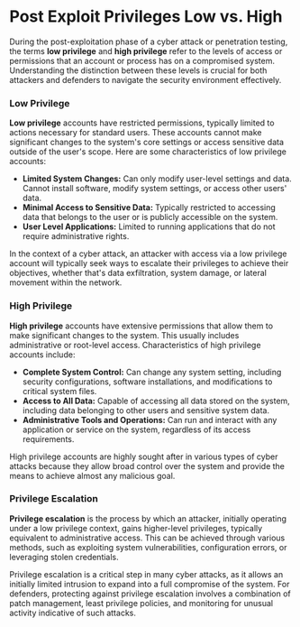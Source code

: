 # Post Exploit Privileges Low vs. High

During the post-exploitation phase of a cyber attack or penetration testing, the terms **low privilege** and **high privilege** refer to the levels of access or permissions that an account or process has on a compromised system. Understanding the distinction between these levels is crucial for both attackers and defenders to navigate the security environment effectively.

### Low Privilege

**Low privilege** accounts have restricted permissions, typically limited to actions necessary for standard users. These accounts cannot make significant changes to the system's core settings or access sensitive data outside of the user's scope. Here are some characteristics of low privilege accounts:

- **Limited System Changes:** Can only modify user-level settings and data. Cannot install software, modify system settings, or access other users' data.
- **Minimal Access to Sensitive Data:** Typically restricted to accessing data that belongs to the user or is publicly accessible on the system.
- **User Level Applications:** Limited to running applications that do not require administrative rights.

In the context of a cyber attack, an attacker with access via a low privilege account will typically seek ways to escalate their privileges to achieve their objectives, whether that's data exfiltration, system damage, or lateral movement within the network.

### High Privilege

**High privilege** accounts have extensive permissions that allow them to make significant changes to the system. This usually includes administrative or root-level access. Characteristics of high privilege accounts include:

- **Complete System Control:** Can change any system setting, including security configurations, software installations, and modifications to critical system files.
- **Access to All Data:** Capable of accessing all data stored on the system, including data belonging to other users and sensitive system data.
- **Administrative Tools and Operations:** Can run and interact with any application or service on the system, regardless of its access requirements.

High privilege accounts are highly sought after in various types of cyber attacks because they allow broad control over the system and provide the means to achieve almost any malicious goal.

### Privilege Escalation

**Privilege escalation** is the process by which an attacker, initially operating under a low privilege context, gains higher-level privileges, typically equivalent to administrative access. This can be achieved through various methods, such as exploiting system vulnerabilities, configuration errors, or leveraging stolen credentials.

Privilege escalation is a critical step in many cyber attacks, as it allows an initially limited intrusion to expand into a full compromise of the system. For defenders, protecting against privilege escalation involves a combination of patch management, least privilege policies, and monitoring for unusual activity indicative of such attacks.
